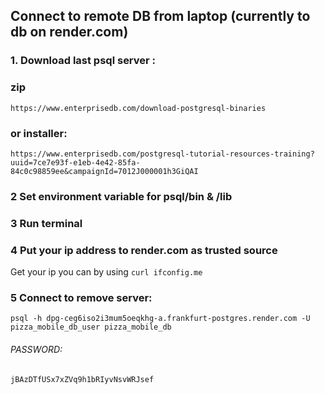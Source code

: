 ## Connect to remote DB from laptop (currently to db on render.com)

### 1. Download last psql server :
### zip
`https://www.enterprisedb.com/download-postgresql-binaries`
### or installer:
`https://www.enterprisedb.com/postgresql-tutorial-resources-training?uuid=7ce7e93f-e1eb-4e42-85fa-84c0c98859ee&campaignId=7012J000001h3GiQAI`

### 2 Set environment variable for psql/bin & /lib
### 3 Run terminal
### 4 Put your ip address to render.com as trusted source
Get your ip you can by using `curl ifconfig.me`
### 5 Connect to remove server:
`psql -h dpg-ceg6iso2i3mum5oeqkhg-a.frankfurt-postgres.render.com -U pizza_mobile_db_user pizza_mobile_db`

###### PASSWORD:
`jBAzDTfUSx7xZVq9h1bRIyvNsvWRJsef` 